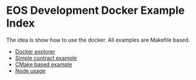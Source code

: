 # EOS Development Docker Example Index

The idea is show how to use the docker. All examples are Makefile based.

- [Docker explorer](./docker-explorer/README.md) 
- [Simple contract example](./eosio-cpp/README.md)
- [CMake based example](./eosio-init/README.md)
- [Node usage](./node-usage/README.md)

